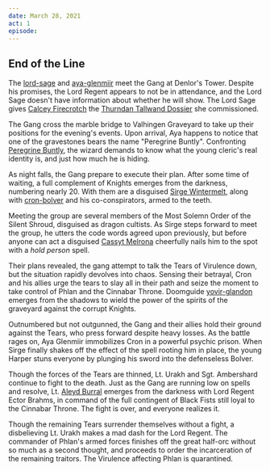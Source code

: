 ```yaml
---
date: March 28, 2021
act: 1
episode: 
---
```

##  End of the Line

The [lord-sage](../../npcs/lord-sage.md) and [aya-glenmiir](../../npcs/aya-glenmiir.md) meet the Gang at Denlor's Tower. Despite his promises, the Lord Regent appears to not be in attendance, and the Lord Sage doesn't have information about whether he will show. The Lord Sage gives [Calcey Firecrotch](../Characters/Calcey%20Firecrotch/%21index.md) the [Thurndan Tallwand Dossier](../Handouts/%E2%9C%89%EF%B8%8F%20Thurndan%20Tallwand%20Dossier.md) she commissioned.

The Gang cross the marble bridge to Valhingen Graveyard to take up their positions for the evening's events. Upon arrival, Aya happens to notice that one of the gravestones bears the name "Peregrine Buntly". Confronting [Peregrine Buntly](../Characters/Peregrine%20Buntly/%21index.md), the wizard demands to know what the young cleric's real identity is, and just how much he is hiding.

As night falls, the Gang prepare to execute their plan. After some time of waiting, a full complement of Knights emerges from the darkness, numbering nearly 20. With them are a disguised [Sirge Wintermelt](../Characters/Sirge%20Wintermelt/%21index.md), along with [cron-bolver](../../npcs/cron-bolver.md) and his co-conspirators, armed to the teeth.

Meeting the group are several members of the Most Solemn Order of the Silent Shroud, disguised as dragon cultists. As Sirge steps forward to meet the group, he utters the code words agreed upon previously, but before anyone can act a disguised [Cassyt Melrona](../Characters/Cassyt%20Melrona/%21index.md) cheerfully nails him to the spot with a *hold person* spell.

Their plans revealed, the gang attempt to talk the Tears of Virulence down, but the situation rapidly devolves into chaos. Sensing their betrayal, Cron and his allies urge the tears to slay all in their path and seize the moment to take control of Phlan and the Cinnabar Throne. Doomguide [yovir-glandon](../../npcs/yovir-glandon.md) emerges from the shadows to wield the power of the spirits of the graveyard against the corrupt Knights.

Outnumbered but not outgunned, the Gang and their allies hold their ground against the Tears, who press forward despite heavy losses. As the battle rages on, Aya Glenmiir immobilizes Cron in a powerful psychic prison. When Sirge finally shakes off the effect of the spell rooting him in place, the young Harper stuns everyone by plunging his sword into the defenseless Bolver.

Though the forces of the Tears are thinned, Lt. Urakh and Sgt. Ambershard continue to fight to the death. Just as the Gang are running low on spells and resolve, Lt. [Aleyd Burral](../Characters/Aleyd%20Burral/%21index.md) emerges from the darkness with Lord Regent Ector Brahms, in command of the full contingent of Black Fists still loyal to the Cinnabar Throne. The fight is over, and everyone realizes it.

Though the remaining Tears surrender themselves without a fight, a disbelieving Lt. Urakh makes a mad dash for the Lord Regent. The commander of Phlan's armed forces finishes off the great half-orc without so much as a second thought, and proceeds to order the incarceration of the remaining traitors. The Virulence affecting Phlan is quarantined.
